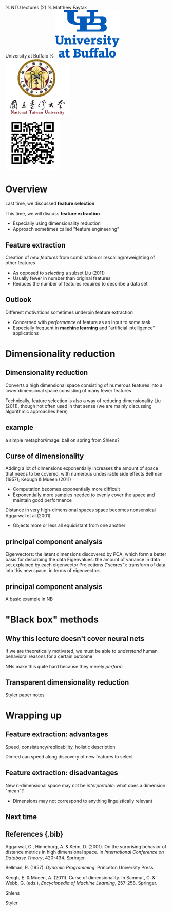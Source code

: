 % NTU lectures (2)
% Matthew Faytak<br/>University at Buffalo
% <img src="./assets/media/UB_Stacked_Small.png" width="200"> <img src="./assets/media/ntu-logo.png" width="200"><br/><img src="./assets/media/qr1.png" width="170">

# Overview

Last time, we discussed **feature selection**

This time, we will discuss **feature extraction**

* Especially using dimensionality reduction
* Approach sometimes called "feature engineering"


## Feature extraction

Creation of *new features* from combination or rescaling/reweighting of other features

* As opposed to *selecting* a subset <span class="cite">Liu (2011)</span>
* Usually fewer in number than original features
* Reduces the number of features required to describe a data set


## Outlook

Different motivations sometimes underpin feature extraction

* Concerned with *performance* of feature as an input to some task
* Especially frequent in **machine learning** and "artificial intelligence" applications


# Dimensionality reduction

## Dimensionality reduction

Converts a high dimensional space consisting of numerous features into a lower dimensional space consisting of many fewer features

Technically, feature selection is also a way of reducing dimensionality
<span class="cite">Liu (2011)</span>, though not often used in that sense (we are mainly discussing algorithmic approaches here)

## example

a simple metaphor/image: ball on spring from Shlens?

## Curse of dimensionality 

Adding a lot of dimensions exponentially increases the amount of space that needs to be covered, with numerous undesirable side effects <span class="cite">Bellman (1957); Keough & Mueen (2011)</span>

* Computation becomes exponentially more difficult
* Exponentially more samples needed to evenly cover the space and maintain good performance

Distance in very high-dimensional spaces space becomes nonsensical <span class="cite">Aggarwal et al (2001)</span>

* Objects more or less all equidistant from one another


## principal component analysis

Eigenvectors: the latent dimensions discovered by PCA, which form a better basis for describing the data
Eigenvalues: the amount of variance in data set explained by each eigenvector
Projections ("scores"): transform of data into this new space, in terms of eigenvectors

## principal component analysis

A basic example in NB


# "Black box" methods

## Why this lecture doesn't cover neural nets

If we are theoretically motivated, we must be able to *understand* human behavioral reasons for a certain outcome

NNs make this quite hard because they merely *perform*


## Transparent dimensionality reduction

Styler paper notes


# Wrapping up

## Feature extraction: advantages

Speed, consistency/replicability, holistic description

Dimred can speed along discovery of new features to select


## Feature extraction: disadvantages

New n-dimensional space may not be *interpretable*: what does a dimension "mean"?

* Dimensions may not correspond to anything linguistically relevant


## Next time

## References {.bib}

Aggarwal, C., Hinneburg, A. & Keim, D. (2001). On the surprising behavior of distance metrics in high dimensional space. In <i>International Conference on Database Theory</i>, 420-434. Springer.

Bellman, R. (1957). <i>Dynamic Programming</i>. Princeton University Press.

Keogh, E. & Mueen, A. (2011). Curse of dimensionality. In Sammut, C. & Webb, G. (eds.), <i>Encyclopedia of Machine Learning</i>, 257-258. Springer.

Shlens

Styler
